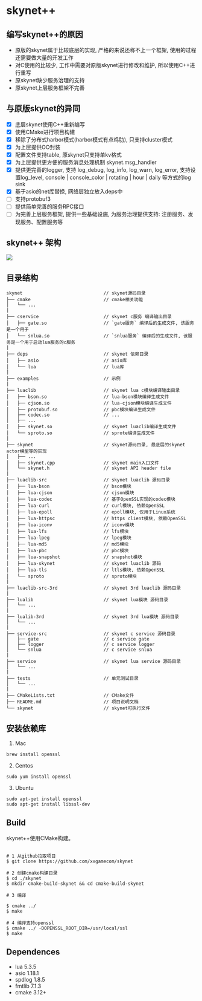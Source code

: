 skynet++
==========

## 编写skynet++的原因

* 原版的skynet属于比较底层的实现, 严格的来说还称不上一个框架, 使用的过程还需要做大量的开发工作
* 对C使用的比较少, 工作中需要对原版skynet进行修改和维护, 所以使用C++进行重写
* 原skynet缺少服务治理的支持
* 原skynet上层服务框架不完善 

## 与原版skynet的异同

* [x] 底层skynet使用C++重新编写
* [x] 使用CMake进行项目构建
* [x] 移除了分布式harbor模式(harbor模式有点鸡肋), 只支持cluster模式
* [x] 为上层提供OO封装
* [x] 配置文件支持table, 原skynet只支持单kv格式
* [x] 为上层提供更方便的服务消息处理机制 skynet.msg_handler
* [x] 提供更完善的logger, 支持 log_debug, log_info, log_warn, log_error, 支持设置log_level, console | console_color | rotating | hour | daily 等方式的log sink
* [x] 基于asio的net库替换, 网络层独立放入deps中
* [ ] 支持protobuf3
* [ ] 提供简单完善的服务RPC接口
* [ ] 为完善上层服务框架, 提供一些基础设施, 为服务治理提供支持: 注册服务、发现服务、配置服务等

## skynet++ 架构
![](docs/framework_architecture.jpg "")

## 目录结构
```
skynet                              // skynet源码目录
├── cmake                           // cmake相关功能
│   └── ...
|
├── cservice                        // skynet c服务 编译输出目录
│   ├── gate.so                     // `gate服务` 编译后的生成文件, 该服务是一个用于 
│   └── snlua.so                    // `snlua服务` 编译后的生成文件, 该服务是一个用于启动lua服务的c服务
|
├── deps                            // skynet 依赖目录
│   ├── asio                        // asio库
│   └── lua                         // lua库
|
├── examples                        // 示例
|
├── luaclib                         // skynet lua c模块编译输出目录
│   ├── bson.so                     // lua-bson模块编译生成文件
│   ├── cjson.so                    // lua-cjson模块编译生成文件
│   ├── protobuf.so                 // pbc模块编译生成文件
│   ├── codec.so                    // ...
│   ├── ...
│   ├── skynet.so                   // skynet luaclib编译生成文件
│   └── sproto.so                   // sprote编译生成文件
|
├── skynet                          // skynet源码目录, 最底层的skynet actor模型等的实现
│   ├── ...
│   ├── skynet.cpp                  // skynet main入口文件
│   └── skynet.h                    // skynet API header file
|
├── luaclib-src                     // skynet luaclib 源码目录
│   ├── lua-bson                    // bson模块
│   ├── lua-cjson                   // cjson模块
│   ├── lua-codec                   // 基于OpenSSL实现的codec模块
│   ├── lua-curl                    // curl模块, 依赖OpenSSL
│   ├── lua-epoll                   // epoll模块, 仅用于Linux系统
│   ├── lua-httpsc                  // https client模块, 依赖OpenSSL
│   ├── lua-iconv                   // iconv模块
│   ├── lua-lfs                     // lfs模块
│   ├── lua-lpeg                    // lpeg模块
│   ├── lua-md5                     // md5模块
│   ├── lua-pbc                     // pbc模块
│   ├── lua-snapshot                // snapshot模块
│   ├── lua-skynet                  // skynet luaclib 源码
│   ├── lua-tls                     // ltls模块, 依赖OpenSSL
│   └── sproto                      // sproto模块
|
├── luaclib-src-3rd                 // skynet 3rd luaclib 源码目录
|
├── lualib                          // skynet lua模块 源码目录
│   └── ...
|
├── lualib-3rd                      // skynet 3rd lua模块 源码目录
│   └── ...
|
├── service-src                     // skynet c service 源码目录
│   ├── gate                        // c service gate
│   ├── logger                      // c service logger
│   └── snlua                       // c service snlua
|
├── service                         // skynet lua service 源码目录
│   └── ...
|
├── tests                           // 单元测试目录
│   └── ...
|
├── CMakeLists.txt                  // CMake文件
├── README.md                       // 项目说明文档
└── skynet                          // skynet可执行文件
```

## 安装依赖库

1. Mac
```shell
brew install openssl
```

2. Centos
```shell
sudo yum install openssl
```

3. Ubuntu
```shell
sudo apt-get install openssl
sudo apt-get install libssl-dev
```

## Build
skynet++使用CMake构建。

```shell

# 1 从github拉取项目
$ git clone https://github.com/xxgamecom/skynet

# 2 创建cmake构建目录
$ cd ./skynet
$ mkdir cmake-build-skynet && cd cmake-build-skynet

# 3 编译

$ cmake ../  
$ make

# 4 编译支持openssl
$ cmake ../ -DOPENSSL_ROOT_DIR=/usr/local/ssl
$ make
```

## Dependences
* lua 5.3.5
* asio 1.18.1
* spdlog 1.8.5
* fmtlib 7.1.3
* cmake 3.12+

